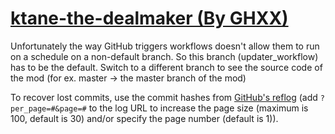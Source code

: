 # [ktane-the-dealmaker (By GHXX)](https://github.com/GHXX/ktane-the-dealmaker)

Unfortunately the way GitHub triggers workflows doesn't allow them to run on a schedule on a non-default branch. So this branch (updater_workflow) has to be the default. Switch to a different branch to see the source code of the mod (for ex. master -> the master branch of the mod)

To recover lost commits, use the commit hashes from [GitHub's reflog](https://api.github.com/repos/KtaneModules/ktane-the-dealmaker-GHXX/events) (add `?per_page=#&page=#` to the log URL to increase the page size (maximum is 100, default is 30) and/or specify the page number (default is 1)).
